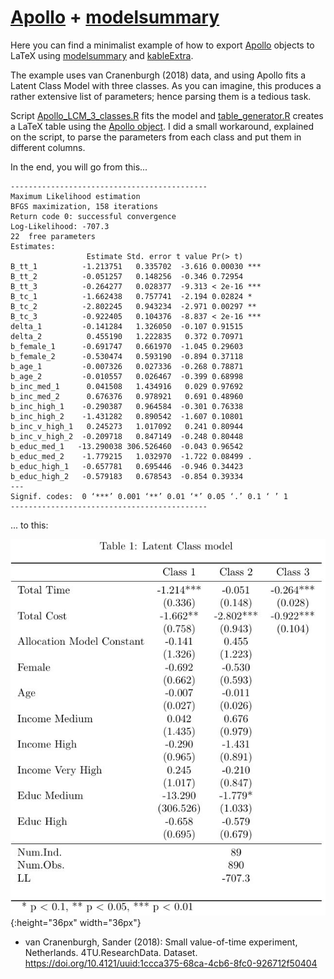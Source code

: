 # [Apollo](http://www.apollochoicemodelling.com/)  + [modelsummary](https://www.example.com) 


Here you can find a minimalist example of how to export [Apollo](http://www.apollochoicemodelling.com/) objects to LaTeX using [modelsummary](https://www.example.com) and [kableExtra](https://cran.r-project.org/web/packages/kableExtra/vignettes/awesome_table_in_html.html).



The example uses van Cranenburgh (2018) data, and using Apollo fits a Latent Class Model with three classes. As you can imagine, this produces a rather extensive list of parameters; hence parsing them is a tedious task.

Script [Apollo_LCM_3_classes.R](https://github.com/alvarogutyerrez/export_apollo_using_modelsummary/blob/main/code/Apollo_LCM_3_classes.R) fits the model and [table_generator.R](https://github.com/alvarogutyerrez/export_apollo_using_modelsummary/blob/main/code/table_generator.R) creates a LaTeX table using the [Apollo object](https://github.com/alvarogutyerrez/export_apollo_using_modelsummary/blob/main/saved_models/LCM_3_classes.rds). I did a small workaround, explained on the script, to parse the parameters from each class and put them in different columns. 

In the end, you will go from this...

```
--------------------------------------------
Maximum Likelihood estimation
BFGS maximization, 158 iterations
Return code 0: successful convergence 
Log-Likelihood: -707.3 
22  free parameters
Estimates:
                 Estimate Std. error t value Pr(> t)    
B_tt_1          -1.213751   0.335702  -3.616 0.00030 ***
B_tt_2          -0.051257   0.148256  -0.346 0.72954    
B_tt_3          -0.264277   0.028377  -9.313 < 2e-16 ***
B_tc_1          -1.662438   0.757741  -2.194 0.02824 *  
B_tc_2          -2.802245   0.943234  -2.971 0.00297 ** 
B_tc_3          -0.922405   0.104376  -8.837 < 2e-16 ***
delta_1         -0.141284   1.326050  -0.107 0.91515    
delta_2          0.455190   1.222835   0.372 0.70971    
b_female_1      -0.691747   0.661970  -1.045 0.29603    
b_female_2      -0.530474   0.593190  -0.894 0.37118    
b_age_1         -0.007326   0.027336  -0.268 0.78871    
b_age_2         -0.010557   0.026467  -0.399 0.68998    
b_inc_med_1      0.041508   1.434916   0.029 0.97692    
b_inc_med_2      0.676376   0.978921   0.691 0.48960    
b_inc_high_1    -0.290387   0.964584  -0.301 0.76338    
b_inc_high_2    -1.431282   0.890542  -1.607 0.10801    
b_inc_v_high_1   0.245273   1.017092   0.241 0.80944    
b_inc_v_high_2  -0.209718   0.847149  -0.248 0.80448    
b_educ_med_1   -13.290038 306.526460  -0.043 0.96542    
b_educ_med_2    -1.779215   1.032970  -1.722 0.08499 .  
b_educ_high_1   -0.657781   0.695446  -0.946 0.34423    
b_educ_high_2   -0.579183   0.678543  -0.854 0.39334    
---
Signif. codes:  0 ‘***’ 0.001 ‘**’ 0.01 ‘*’ 0.05 ‘.’ 0.1 ‘ ’ 1
--------------------------------------------
```

... to this: 

![Example Table](https://github.com/alvarogutyerrez/export_apollo_using_modelsummary/blob/main/LaTeX/latex_table.JPG?raw=true){:height="36px" width="36px"}





- van Cranenburgh, Sander (2018): Small value-of-time experiment, Netherlands. 4TU.ResearchData. Dataset. https://doi.org/10.4121/uuid:1ccca375-68ca-4cb6-8fc0-926712f50404 



